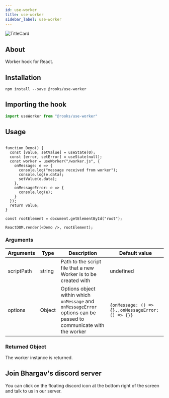 ```yaml
---
id: use-worker
title: use-worker
sidebar_label: use-worker
---
```


![TitleCard](https://raw.githubusercontent.com/imbhargav5/rooks/HEAD/packages/worker/title-card.svg)

   

## About

Worker hook for React.
<br/>

## Installation

    npm install --save @rooks/use-worker

## Importing the hook

```javascript
import useWorker from "@rooks/use-worker"
```

## Usage

```react

function Demo() {
  const [value, setValue] = useState(0);
  const [error, setError] = useState(null);
  const worker = useWorker("/worker.js", {
    onMessage: e => {
      console.log("message received from worker");
      console.log(e.data);
      setValue(e.data);
    },
    onMessageError: e => {
      console.log(e);
    }
  });
  return value;
}

const rootElement = document.getElementById("root");

ReactDOM.render(<Demo />, rootElement);
```

### Arguments

| Arguments  | Type   | Description                                                                                                       | Default value                                     |
| ---------- | ------ | ----------------------------------------------------------------------------------------------------------------- | ------------------------------------------------- |
| scriptPath | string | Path to the script file that a new Worker is to be created with                                                   | undefined                                         |
| options    | Object | Options object within which `onMessage` and `onMessageError` options can be passed to communicate with the worker | `{onMessage: () => {},,onMessageError: () => {}}` |

### Returned Object

The worker instance is returned.


## Join Bhargav's discord server
You can click on the floating discord icon at the bottom right of the screen and talk to us in our server.

    